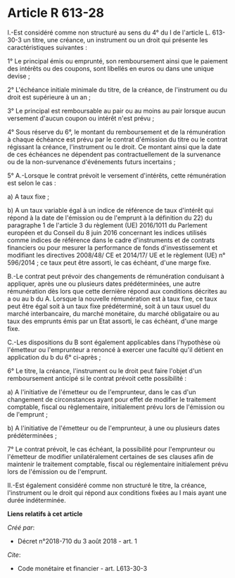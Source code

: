 # Article R 613-28

I.-Est considéré comme non structuré au sens du 4° du I de l'article L. 613-30-3 un titre, une créance, un instrument ou un
droit qui présente les caractéristiques suivantes : 

1° Le principal émis ou emprunté, son remboursement ainsi que le paiement des intérêts ou des coupons, sont libellés en euros
ou dans une unique devise ; 

2° L'échéance initiale minimale du titre, de la créance, de l'instrument ou du droit est supérieure à un an ; 

3° Le principal est remboursable au pair ou au moins au pair lorsque aucun versement d'aucun coupon ou intérêt n'est prévu ; 

4° Sous réserve du 6°, le montant du remboursement et de la rémunération à chaque échéance est prévu par le contrat
d'émission du titre ou le contrat régissant la créance, l'instrument ou le droit. Ce montant ainsi que la date de ces
échéances ne dépendent pas contractuellement de la survenance ou de la non-survenance d'événements futurs incertains ; 

5° A.-Lorsque le contrat prévoit le versement d'intérêts, cette rémunération est selon le cas : 

a) A taux fixe ; 

b) A un taux variable égal à un indice de référence de taux d'intérêt qui répond à la date de l'émission ou de l'emprunt à la
définition du 22) du paragraphe 1 de l'article 3 du règlement (UE) 2016/1011 du Parlement européen et du Conseil du 8 juin
2016 concernant les indices utilisés comme indices de référence dans le cadre d'instruments et de contrats financiers ou pour
mesurer la performance de fonds d'investissement et modifiant les directives 2008/48/ CE et 2014/17/ UE et le règlement (UE)
n° 596/2014 ; ce taux peut être assorti, le cas échéant, d'une marge fixe. 

B.-Le contrat peut prévoir des changements de rémunération conduisant à appliquer, après une ou plusieurs dates
prédéterminées, une autre rémunération dès lors que cette dernière répond aux conditions décrites au a ou au b du A. Lorsque
la nouvelle rémunération est à taux fixe, ce taux peut être égal soit à un taux fixe prédéterminé, soit à un taux usuel du
marché interbancaire, du marché monétaire, du marché obligataire ou au taux des emprunts émis par un Etat assorti, le cas
échéant, d'une marge fixe. 

C.-Les dispositions du B sont également applicables dans l'hypothèse où l'émetteur ou l'emprunteur a renoncé à exercer une
faculté qu'il détient en application du b du 6° ci-après ; 

6° Le titre, la créance, l'instrument ou le droit peut faire l'objet d'un remboursement anticipé si le contrat prévoit cette
possibilité : 

a) A l'initiative de l'émetteur ou de l'emprunteur, dans le cas d'un changement de circonstances ayant pour effet de modifier
le traitement comptable, fiscal ou règlementaire, initialement prévu lors de l'émission ou de l'emprunt ; 

b) A l'initiative de l'émetteur ou de l'emprunteur, à une ou plusieurs dates prédéterminées ; 

7° Le contrat prévoit, le cas échéant, la possibilité pour l'emprunteur ou l'émetteur de modifier unilatéralement certaines
de ses clauses afin de maintenir le traitement comptable, fiscal ou réglementaire initialement prévu lors de l'émission ou de
l'emprunt. 

II.-Est également considéré comme non structuré le titre, la créance, l'instrument ou le droit qui répond aux conditions
fixées au I mais ayant une durée indéterminée.

**Liens relatifs à cet article**

_Créé par_:

  - Décret n°2018-710 du 3 août 2018 - art. 1

_Cite_:

  - Code monétaire et financier - art. L613-30-3
